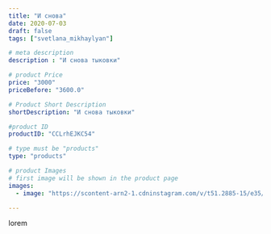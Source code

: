 ```yaml
---
title: "И снова"
date: 2020-07-03
draft: false
tags: ["svetlana_mikhaylyan"]

# meta description
description : "И снова тыковки"

# product Price
price: "3000"
priceBefore: "3600.0"

# Product Short Description
shortDescription: "И снова тыковки"

#product ID
productID: "CCLrhEJKC54"

# type must be "products"
type: "products"

# product Images
# first image will be shown in the product page
images:
  - image: "https://scontent-arn2-1.cdninstagram.com/v/t51.2885-15/e35/106734085_137578481296455_6071878362870834588_n.jpg?se=7&tp=1&_nc_ht=scontent-arn2-1.cdninstagram.com&_nc_cat=103&_nc_ohc=93r99AQYrP4AX9d4dQV&oh=d0d78f021a7ec9060a2a8fc88b72e51c&oe=6072D3A2&ig_cache_key=MjM0NTE1OTQxOTE2Nzc4MDQ3Mg%3D%3D.2"

---
```

lorem
